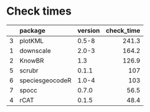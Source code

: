 # Check times

|   |package         |version | check_time|
|:--|:---------------|:-------|----------:|
|3  |plotKML         |0.5-8   |      241.3|
|1  |downscale       |2.0-3   |      164.2|
|2  |KnowBR          |1.3     |      126.9|
|5  |scrubr          |0.1.1   |        107|
|6  |speciesgeocodeR |1.0-4   |        103|
|7  |spocc           |0.7.0   |       56.5|
|4  |rCAT            |0.1.5   |       48.4|


